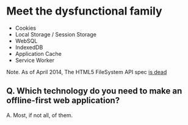 # Meet the dysfunctional family

- Cookies
- Local Storage / Session Storage
- WebSQL
- IndexedDB
- Application Cache
- Service Worker

Note. As of April 2014, The HTML5 FileSystem API spec [is dead](http://www.html5rocks.com/en/tutorials/file/filesystem/)

## Q. Which technology do you need to make an offline-first web application?

A. Most, if not all, of them.
